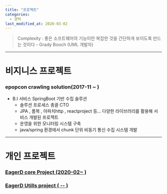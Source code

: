 ```yaml
---
title: "프로젝트"
categories: 
  - 경력
last_modified_at: 2020-03-02
---
```

> Complexity : 좋은 소프트웨어의 기능이란 복잡한 것을 간단하게 보이도록 만드는 것이다 - Grady Booch (UML 개발자)
---------------------------------------------------------------

# 비지니스 프로젝트 

### epopcon crawling solution(2017-11 ~ )
* B.I 서비스 SpringBoot 기반 수집 솔루션
  - 솔루션 프로세스 총괄 CTO
  - JPA , 롬복 , 아파치http , reactproject 등... 다양한 라이브러리를 활용해 서비스 개발된 프로젝트
  - 운영을 위한 모니터링 시스템 구축
  - java/spring 환경에서 chunk 단위 비동기 통신 수집 시스템 개발
  

-----------------------------------------------------

# 개인 프로젝트

### [EagerD core Project (2020-02~ )](https://github.com/sangeun1529/EagerD)

### [EagerD Utills project ( -- )](https://github.com/sangeun1529/EDUtills)

